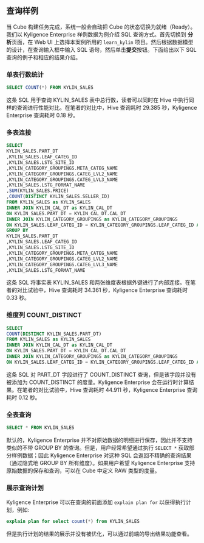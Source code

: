## 查询样例
当 Cube 构建任务完成，系统一般会自动把 Cube 的状态切换为就绪（Ready）。我们以 Kyligence Enterprise 样例数据为例介绍 SQL 查询方式。首先切换到 **分析**页面，在 Web UI 上选择本案例所用的 `learn_kylin` 项目。然后根据数据模型的设计，在查询输入框中输入 SQL 语句，然后单击**提交**按钮。下面给出以下 SQL 查询的例子和相应的结果介绍。

### 单表行数统计
```sql
SELECT COUNT(*) FROM KYLIN_SALES
```

这条 SQL 用于查询 KYLIN_SALES 表中总行数，读者可以同时在 Hive 中执行同样的查询进行性能对比。在笔者的对比中，Hive 查询耗时 29.385 秒，Kyligence Enterprise 查询耗时 0.18 秒。

### 多表连接
```sql
SELECT
KYLIN_SALES.PART_DT
,KYLIN_SALES.LEAF_CATEG_ID
,KYLIN_SALES.LSTG_SITE_ID
,KYLIN_CATEGORY_GROUPINGS.META_CATEG_NAME
,KYLIN_CATEGORY_GROUPINGS.CATEG_LVL2_NAME
,KYLIN_CATEGORY_GROUPINGS.CATEG_LVL3_NAME
,KYLIN_SALES.LSTG_FORMAT_NAME
,SUM(KYLIN_SALES.PRICE)
,COUNT(DISTINCT KYLIN_SALES.SELLER_ID)
FROM KYLIN_SALES as KYLIN_SALES
INNER JOIN KYLIN_CAL_DT as KYLIN_CAL_DT
ON KYLIN_SALES.PART_DT = KYLIN_CAL_DT.CAL_DT
INNER JOIN KYLIN_CATEGORY_GROUPINGS as KYLIN_CATEGORY_GROUPINGS
ON KYLIN_SALES.LEAF_CATEG_ID = KYLIN_CATEGORY_GROUPINGS.LEAF_CATEG_ID AND KYLIN_SALES.LSTG_SITE_ID = KYLIN_CATEGORY_GROUPINGS.SITE_ID
GROUP BY
KYLIN_SALES.PART_DT
,KYLIN_SALES.LEAF_CATEG_ID
,KYLIN_SALES.LSTG_SITE_ID
,KYLIN_CATEGORY_GROUPINGS.META_CATEG_NAME
,KYLIN_CATEGORY_GROUPINGS.CATEG_LVL2_NAME
,KYLIN_CATEGORY_GROUPINGS.CATEG_LVL3_NAME
,KYLIN_SALES.LSTG_FORMAT_NAME
```

这条 SQL 将事实表 KYLIN_SALES 和两张维度表根据外键进行了内部连接。在笔者的对比试验中，Hive 查询耗时 34.361 秒，Kyligence Enterprise 查询耗时 0.33 秒。

### 维度列 COUNT_DISTINCT

```sql
SELECT
COUNT(DISTINCT KYLIN_SALES.PART_DT)
FROM KYLIN_SALES as KYLIN_SALES
INNER JOIN KYLIN_CAL_DT as KYLIN_CAL_DT
ON KYLIN_SALES.PART_DT = KYLIN_CAL_DT.CAL_DT
INNER JOIN KYLIN_CATEGORY_GROUPINGS as KYLIN_CATEGORY_GROUPINGS
ON KYLIN_SALES.LEAF_CATEG_ID = KYLIN_CATEGORY_GROUPINGS.LEAF_CATEG_ID AND KYLIN_SALES.LSTG_SITE_ID = KYLIN_CATEGORY_GROUPINGS.SITE_ID
```

这条 SQL 对 PART_DT 字段进行了 COUNT_DISTINCT 查询，但是该字段并没有被添加为 COUNT_DISTINCT 的度量。Kyligence Enterprise 会在运行时计算结果。在笔者的对比试验中，Hive 查询耗时 44.911 秒，Kyligence Enterprise 查询耗时 0.12 秒。

### 全表查询
```sql
SELECT * FROM KYLIN_SALES
```

默认的，Kyligence Enterprise 并不对原始数据的明细进行保存，因此并不支持类似的不带 GROUP BY 的查询。但是，用户经常希望通过执行 `SELECT *` 获取部分样例数据；因此 Kyligence Enterprise 对这种 SQL 会返回不精确的查询结果（通过隐式地 GROUP BY 所有维度）。如果用户希望 Kyligence Enterprise 支持原始数据的保存和查询，可以在 Cube 中定义 RAW 类型的度量。

### 展示查询计划

Kyligence Enterprise 可以在查询的前面添加 `explain plan for` 以获得执行计划，例如:

```sql
explain plan for select count(*) from KYLIN_SALES
```

但是执行计划的结果的展示并没有被优化，可以通过前端的导出结果功能查看。
